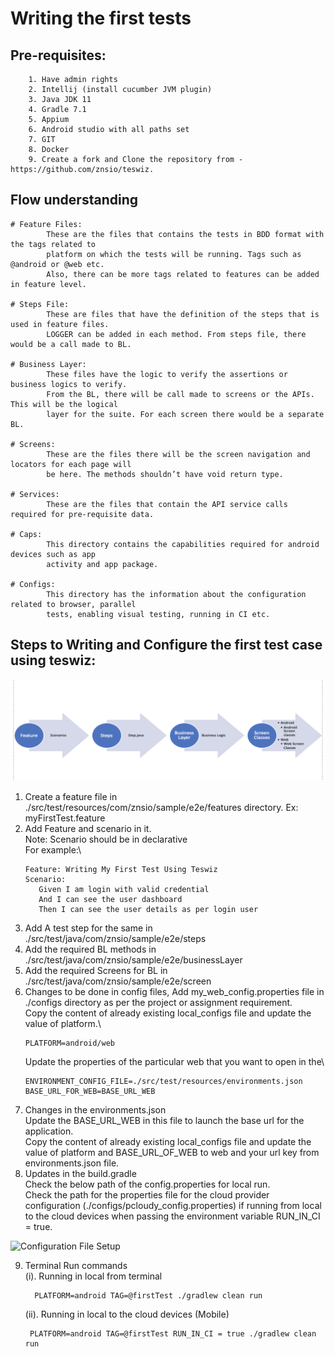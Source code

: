 # Writing the first tests

## Pre-requisites:

        1. Have admin rights  
        2. Intellij (install cucumber JVM plugin)
        3. Java JDK 11  
        4. Gradle 7.1
        5. Appium
        6. Android studio with all paths set
        7. GIT
        8. Docker 
        9. Create a fork and Clone the repository from - https://github.com/znsio/teswiz.

## Flow understanding

    # Feature Files:    
            These are the files that contains the tests in BDD format with the tags related to 
            platform on which the tests will be running. Tags such as @android or @web etc. 
            Also, there can be more tags related to features can be added in feature level.
    
    # Steps File:
            These are files that have the definition of the steps that is used in feature files. 
            LOGGER can be added in each method. From steps file, there would be a call made to BL.
    
    # Business Layer:
            These files have the logic to verify the assertions or business logics to verify. 
            From the BL, there will be call made to screens or the APIs. This will be the logical 
            layer for the suite. For each screen there would be a separate BL. 
    
    # Screens: 
            These are the files there will be the screen navigation and locators for each page will
            be here. The methods shouldn’t have void return type. 

    # Services: 
            These are the files that contain the API service calls required for pre-requisite data.
    
    # Caps: 
            This directory contains the capabilities required for android devices such as app 
            activity and app package.

    # Configs: 
            This directory has the information about the configuration related to browser, parallel
            tests, enabling visual testing, running in CI etc. 

## Steps to Writing and Configure the first test case using teswiz:

![Steps for Writing The First Test Case](StepsToWriteFirstTestInTeswiz.png)

1. Create a feature file in ./src/test/resources/com/znsio/sample/e2e/features directory.
   Ex: myFirstTest.feature
2. Add Feature and scenario in it.\
   Note: Scenario should be in declarative\
   For example:\
   ````
   Feature: Writing My First Test Using Teswiz
   Scenario:
      Given I am login with valid credential
      And I can see the user dashboard
      Then I can see the user details as per login user 
3. Add A test step for the same in ./src/test/java/com/znsio/sample/e2e/steps
4. Add the required BL methods in ./src/test/java/com/znsio/sample/e2e/businessLayer
5. Add the required Screens for BL in ./src/test/java/com/znsio/sample/e2e/screen
6. Changes to be done in config files, Add my_web_config.properties file in ./configs directory as
   per the project or assignment requirement.\
   Copy the content of already existing local_configs file and update the value of platform.\
   ````
   PLATFORM=android/web
   ````
   Update the properties of the particular web that you want to open in the\
    ````
    ENVIRONMENT_CONFIG_FILE=./src/test/resources/environments.json
    BASE_URL_FOR_WEB=BASE_URL_WEB 
7. Changes in the environments.json \
   Update the BASE_URL_WEB in this file to launch the base url for the application.\
   Copy the content of already existing local_configs file and update the value of platform and
   BASE_URL_OF_WEB to web and your url key from environments.json file.
8. Updates in the build.gradle \
   Check the below path of the config.properties for local run.\
   Check the path for the properties file for the cloud provider configuration
   (./configs/pcloudy_config.properties) if running from local to the cloud devices
   when passing the environment variable RUN_IN_CI = true.

![Configuration File Setup](ConfigFileConfiguration.png)

9. Terminal Run commands \
   (i). Running in local from terminal 
   ````    
     PLATFORM=android TAG=@firstTest ./gradlew clean run 
   ````
   (ii). Running in local to the cloud devices (Mobile) 
    ````
     PLATFORM=android TAG=@firstTest RUN_IN_CI = true ./gradlew clean run 
   ````
    
    
            